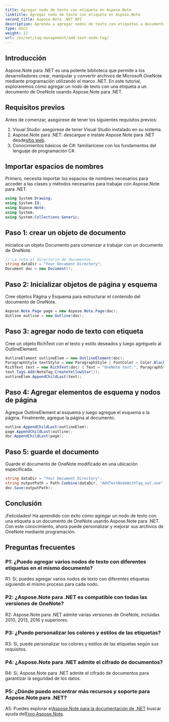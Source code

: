 ```yaml
---
title: Agregar nodo de texto con etiqueta en Aspose.Note
linktitle: Agregar nodo de texto con etiqueta en Aspose.Note
second_title: Aspose.Nota .NET API
description: Aprenda a agregar nodos de texto con etiquetas a documentos de OneNote usando Aspose.Note para .NET.
type: docs
weight: 12
url: /es/net/tag-management/add-text-node-tag/
---
```

## Introducción

Aspose.Note para .NET es una potente biblioteca que permite a los desarrolladores crear, manipular y convertir archivos de Microsoft OneNote mediante programación utilizando el marco .NET. En este tutorial, exploraremos cómo agregar un nodo de texto con una etiqueta a un documento de OneNote usando Aspose.Note para .NET.

## Requisitos previos

Antes de comenzar, asegúrese de tener los siguientes requisitos previos:

1. Visual Studio: asegúrese de tener Visual Studio instalado en su sistema.
2.  Aspose.Note para .NET: descargue e instale Aspose.Note para .NET desde[sitio web](https://releases.aspose.com/note/net/).
3. Conocimientos básicos de C#: familiarícese con los fundamentos del lenguaje de programación C#.

## Importar espacios de nombres

Primero, necesita importar los espacios de nombres necesarios para acceder a las clases y métodos necesarios para trabajar con Aspose.Note para .NET.

```csharp
using System.Drawing;
using System.IO;
using Aspose.Note;
using System;
using System.Collections.Generic;
```

## Paso 1: crear un objeto de documento

Inicialice un objeto Documento para comenzar a trabajar con un documento de OneNote.

```csharp
// La ruta al directorio de documentos.
string dataDir = "Your Document Directory";
Document doc = new Document();
```

## Paso 2: Inicializar objetos de página y esquema

Cree objetos Página y Esquema para estructurar el contenido del documento de OneNote.

```csharp
Aspose.Note.Page page = new Aspose.Note.Page(doc);
Outline outline = new Outline(doc);
```

## Paso 3: agregar nodo de texto con etiqueta

Cree un objeto RichText con el texto y estilo deseados y luego agréguelo al OutlineElement.

```csharp
OutlineElement outlineElem = new OutlineElement(doc);
ParagraphStyle textStyle = new ParagraphStyle { FontColor = Color.Black, FontName = "Arial", FontSize = 10 };
RichText text = new RichText(doc) { Text = "OneNote text.", ParagraphStyle = textStyle };
text.Tags.Add(NoteTag.CreateYellowStar());
outlineElem.AppendChildLast(text);
```

## Paso 4: Agregar elementos de esquema y nodos de página

Agregue OutlineElement al esquema y luego agregue el esquema a la página. Finalmente, agregue la página al documento.

```csharp
outline.AppendChildLast(outlineElem);
page.AppendChildLast(outline);
doc.AppendChildLast(page);
```

## Paso 5: guarde el documento

Guarde el documento de OneNote modificado en una ubicación especificada.

```csharp
string dataDir = "Your Document Directory";
string outputPath = Path.Combine(dataDir, "AddTextNodeWithTag_out.one");
doc.Save(outputPath);
```

## Conclusión

¡Felicidades! Ha aprendido con éxito cómo agregar un nodo de texto con una etiqueta a un documento de OneNote usando Aspose.Note para .NET. Con este conocimiento, ahora puede personalizar y mejorar sus archivos de OneNote mediante programación.

## Preguntas frecuentes

### P1: ¿Puedo agregar varios nodos de texto con diferentes etiquetas en el mismo documento?

R1: Sí, puedes agregar varios nodos de texto con diferentes etiquetas siguiendo el mismo proceso para cada nodo.

### P2: ¿Aspose.Note para .NET es compatible con todas las versiones de OneNote?

R2: Aspose.Note para .NET admite varias versiones de OneNote, incluidas 2010, 2013, 2016 y superiores.

### P3: ¿Puedo personalizar los colores y estilos de las etiquetas?

R3: Sí, puede personalizar los colores y estilos de las etiquetas según sus requisitos.

### P4: ¿Aspose.Note para .NET admite el cifrado de documentos?

R4: Sí, Aspose.Note para .NET admite el cifrado de documentos para garantizar la seguridad de los datos.

### P5: ¿Dónde puedo encontrar más recursos y soporte para Aspose.Note para .NET?

 A5: Puedes explorar el[Aspose.Note para la documentación de .NET](https://reference.aspose.com/note/net/) buscar ayuda del[Foro Aspose.Note](https://forum.aspose.com/c/note/28).